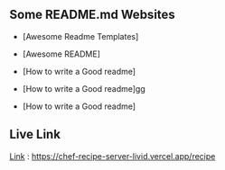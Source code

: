 

## Some README.md Websites

 - [Awesome Readme Templates]
 - [Awesome README]
 - [How to write a Good readme]

 - [How to write a Good readme]gg
 - [How to write a Good readme]


## Live Link

[Link](https://choosealicense.com/licenses/mit/) : https://chef-recipe-server-livid.vercel.app/recipe

